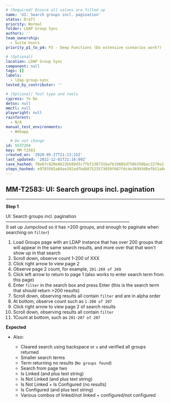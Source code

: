 ```yaml
---
# (Required) Ensure all values are filled up
name: 'UI: Search groups incl. pagination'
status: Draft
priority: Normal
folder: LDAP Group Sync
authors: ''
team_ownership:
  - Suite Users
priority_p1_to_p4: P3 - Deep Functions (Do extensive scenarios work?)

# (Optional)
location: LDAP Group Sync
component: null
tags: []
labels:
  - ldap-group-sync
tested_by_contributor: ''

# (Optional) Test type and tools
cypress: To Do
detox: null
mmctl: null
playwright: null
rainforest:
  - N/A
manual_test_environments:
  - Webapp

  # Do not change
id: 5537264
key: MM-T2583
created_on: '2020-05-27T21:13:15Z'
last_updated: '2022-12-01T21:16:09Z'
case_hashed: f0e87c020e8622bb99d3c7fbf138731ba7b19885d758b350bac2270a1f781b69036d2ae4061496190fe8843541c2e6c5
steps_hashed: e9783565a84ae392adfbdb87523573659f687fdc4e36993d8efb51a8eb3a148ff3f87de308372dbbe793b568c5126b1b
---
```


<!-- (Auto-generated) Based on frontmatter's "key" and "name" -->

## MM-T2583: UI: Search groups incl. pagination

---

**Step 1**

UI: Search groups incl. pagination\
————————————————————————————\
(I set up Jumpcloud so it has >200 groups, and enough to paginate when searching on `filter`)

1. Load Groups page with an LDAP instance that has over 200 groups that will appear in the same search results, and more over that that won't show up in that search
2. Scroll down, observe count 1-200 of XXX
3. Click right arrow to view page 2
4. Observe page 2 count, for example, `201-269 of 269`
5. Click left arrow to return to page 1 (also works to enter search term from this page)
6. Enter `filter` in the search box and press Enter (this is the search term that should return >200 results)
7. Scroll down, observing results all contain `filter` and are in alpha order
8. At bottom, observe count such as `1-200 of 207`
9. Click right arrow to view page 2 of search results
10. Scroll down, observing results all contain `filter`
11. 1Count at bottom, such as `201-207 of 207`

**Expected**

- Also:

  - Cleared search using backspace or `x` and verified all groups returned
  - Smaller search terms
  - Term returning no results (`No groups found`)
  - Search from page two
  - Is Linked (and plus text string)
  - Is Not Linked (and plus text string)
  - Is Not Linked + Is Configured (no results)
  - Is Configured (and plus text string)
  - Various combos of linked/not linked + configured/not configured
